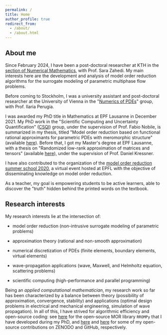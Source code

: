 ```yaml
---
permalink: /
title: Home
author_profile: true
redirect_from: 
  - /about/
  - /about.html
---
```


About me
-----

Since February 2024, I have been a post-doctoral researcher at KTH in the [section of Numerical Mathematics](https://www.kth.se/directory/s/sf/sfg?l=en), with Prof. Sara Zahedi. My main interests here are the development and analysis of model order reduction algorithms for the surrogate modeling of parametric multiphase flow problems.

Before coming to Stockholm, I was a university assistant and post-doctoral researcher at the University of Vienna in the "[Numerics of PDEs](https://www.mat.univie.ac.at/~perugia/index.html)" group, with Prof. Ilaria Perugia.

I was awarded my PhD title in Mathematics at EPF Lausanne in December 2021. My PhD work in the "Scientific Computing and Uncertainty Quantification" ([CSQI](https://www.epfl.ch/labs/csqi/)) group, under the supervision of Prof. Fabio Nobile, is summarized in my thesis, titled "Model order reduction based on functional rational approximants for parametric PDEs with meromorphic structure" (available [here](https://doi.org/10.5075/epfl-thesis-9271)). Before that, I got my Master's degree at EPF Lausanne, with a thesis on "Randomized low-rank approximation of matrices and tensors" (available [here](/files/masters_randomized_low-rank.pdf)), under the supervision of Prof. Daniel Kressner.

I have also contributed to the organization of the [model order reduction summer school 2020](https://archiveweb.epfl.ch/morss2020.epfl.ch/), a virtual event hosted at EPFL with the objective of disseminating knowledge on model order reduction.

As a teacher, my goal is empowering students to be active learners, able to discover the "truth" hidden behind the printed words on the textbook.

Research interests
-----

My research interests lie at the intersection of:

- model order reduction (non-intrusive surrogate modeling of parametric problems)

- approximation theory (rational and non-smooth approximation)

- numerical discretization of PDEs (finite elements, boundary elements, virtual elements)

- wave-propagation applications (wave, Maxwell, and Helmholtz equation, scattering problems)

- scientific computing (high-performance and parallel programming)

Being an _applied computational mathematician_, my research work so far has been characterized by a balance between theory (possibility of approximation, convergence, stability) and applications (optimal design problems in electrical and mechanical engineering, simulation of wave propagation). In all of this, I have strived for algorithmic efficiency and open-source coding: see [here](https://c4science.ch/source/RROMPy/) for the open-source MOR library `RROMPy` that I have developed during my PhD, and [here](https://zenodo.org/search?q=%22Pradovera,%20Davide%22) and [here](https://github.com/pradovera) for some of my open-source contributions on ZENODO and GitHub, respectively.

